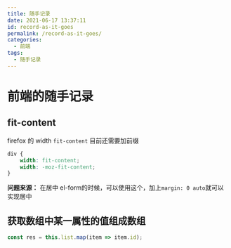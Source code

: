```yaml
---
title: 随手记录
date: 2021-06-17 13:37:11
id: record-as-it-goes
permalink: /record-as-it-goes/
categories:
  - 前端
tags:
  - 随手记录
---
```


# 前端的随手记录

## fit-content

firefox 的 width `fit-content` 目前还需要加前缀

```css
div {
    width: fit-content;
    width: -moz-fit-content;
}
```

**问题来源：** 在居中 el-form的时候，可以使用这个，加上`margin: 0 auto`就可以实现居中

## 获取数组中某一属性的值组成数组

```js
const res = this.list.map(item => item.id);
```

